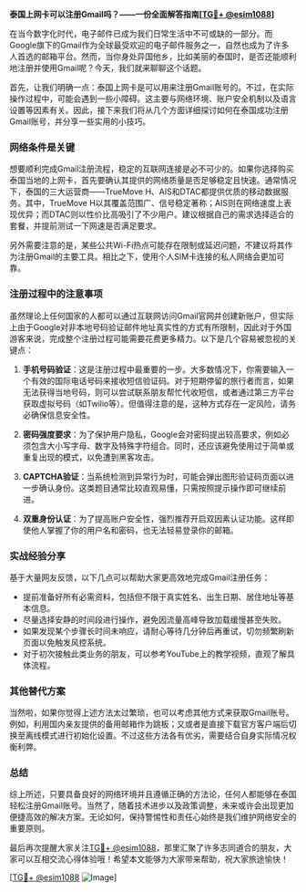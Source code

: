 **泰国上网卡可以注册Gmail吗？——一份全面解答指南[[TG💪+ @esim1088](https://t.me/s/esim1088)]**

在当今数字化时代，电子邮件已成为我们日常生活中不可或缺的一部分。而Google旗下的Gmail作为全球最受欢迎的电子邮件服务之一，自然也成为了许多人首选的邮箱平台。然而，当你身处异国他乡，比如美丽的泰国时，是否还能顺利地注册并使用Gmail呢？今天，我们就来聊聊这个话题。

首先，让我们明确一点：泰国上网卡是可以用来注册Gmail账号的。不过，在实际操作过程中，可能会遇到一些小障碍。这主要与网络环境、账户安全机制以及语言设置等因素有关。因此，接下来我们将从几个方面详细探讨如何在泰国成功注册Gmail账号，并分享一些实用的小技巧。

### 网络条件是关键

想要顺利完成Gmail注册流程，稳定的互联网连接是必不可少的。如果你选择购买泰国当地的上网卡，首先要确认其提供的网络质量是否足够稳定且快速。通常情况下，泰国的三大运营商——TrueMove H、AIS和DTAC都提供优质的移动数据服务。其中，TrueMove H以其覆盖范围广、信号稳定著称；AIS则在网络速度上表现优异；而DTAC则以性价比高吸引了不少用户。建议根据自己的需求选择适合的套餐，并提前测试一下网速是否满足要求。

另外需要注意的是，某些公共Wi-Fi热点可能存在限制或延迟问题，不建议将其作为注册Gmail的主要工具。相比之下，使用个人SIM卡连接的私人网络会更加可靠。

### 注册过程中的注意事项

虽然理论上任何国家的人都可以通过互联网访问Gmail官网并创建新账户，但实际上由于Google对非本地号码验证邮件地址真实性的方式有所限制，因此对于外国游客来说，完成整个注册过程可能需要花费更多精力。以下是几个容易被忽视的关键点：

1. **手机号码验证**：这是注册过程中最重要的一步。大多数情况下，你需要输入一个有效的国际电话号码来接收短信验证码。对于短期停留的旅行者而言，如果无法获得当地号码，则可以尝试联系朋友帮忙代收短信，或者通过第三方平台获取虚拟号码（如Twilio等）。但值得注意的是，这种方式存在一定风险，请务必确保信息安全性。

2. **密码强度要求**：为了保护用户隐私，Google会对密码提出较高要求，例如必须包含大小写字母、数字及特殊字符组合。同时，还应该避免使用过于简单或重复出现的模式，以免遭到黑客攻击。

3. **CAPTCHA验证**：当系统检测到异常行为时，可能会弹出图形验证码页面以进一步确认身份。这类题目通常比较直观易懂，只需按照提示操作即可继续前进。

4. **双重身份认证**：为了提高账户安全性，强烈推荐开启双因素认证功能。这样即使他人掌握了你的用户名和密码，也无法轻易登录你的邮箱。

### 实战经验分享

基于大量网友反馈，以下几点可以帮助大家更高效地完成Gmail注册任务：

- 提前准备好所有必需资料，包括但不限于真实姓名、出生日期、居住地址等基本信息。
- 尽量选择安静的时间段进行操作，避免因流量高峰导致加载缓慢甚至失败。
- 如果发现某个步骤长时间未响应，请耐心等待几分钟后再重试，切勿频繁刷新页面以免触发风控系统。
- 对于初次接触此类业务的朋友，可以参考YouTube上的教学视频，直观了解具体流程。

### 其他替代方案

当然啦，如果你觉得上述方法太过繁琐，也可以考虑其他方式来获取Gmail账号。例如，利用国内亲友提供的备用邮箱作为跳板；又或者是直接下载官方客户端后切换至离线模式进行初始化设置。不过这些方法各有优劣，需要结合自身实际情况权衡利弊。

### 总结

综上所述，只要具备良好的网络环境并且遵循正确的方法论，任何人都能够在泰国轻松注册Gmail账号。当然了，随着技术进步以及政策调整，未来或许会出现更加便捷高效的解决方案。无论如何，保持警惕性和责任心始终是我们维护网络安全的重要原则。

最后再次提醒大家关注[TG💪+ @esim1088](https://t.me/s/esim1088)，那里汇聚了许多志同道合的朋友，大家可以互相交流心得体验哦！希望本文能够为大家带来帮助，祝大家旅途愉快！

[[TG💪+ @esim1088](https://t.me/s/esim1088) ![Image](https://i.postimg.cc/4NQfJmqS/Snipaste-2025-05-13-00-14-12.png)]